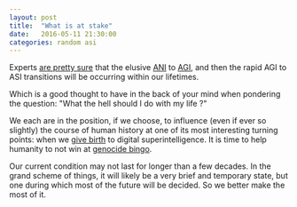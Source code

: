 ```yaml
---
layout: post
title:  "What is at stake"
date:   2016-05-11 21:30:00
categories: random asi
---
```


Experts [are pretty sure](http://www.nickbostrom.com/papers/survey.pdf)
that the elusive 
[ANI](http://waitbutwhy.com/2015/01/artificial-intelligence-revolution-1.html) to 
[AGI](http://waitbutwhy.com/2015/01/artificial-intelligence-revolution-2.html), 
and then the rapid AGI to ASI transitions will be occurring
within our lifetimes.

Which is a good thought to have in the back of your mind when pondering the question:
"What the hell should I do with my life ?"

We each are in the position, if we choose, to influence (even if ever so slightly) the course of human 
history at one of its most interesting turning points: when we 
[give birth](https://twitter.com/elonmusk/status/496012177103663104) to digital superintelligence.
It is time to help humanity to not win at 
[genocide bingo](https://www.youtube.com/watch?v=4kDPxbS6ofw).

Our current condition may not last for longer than a few decades. In the grand scheme of things,
it will likely be a very brief and temporary state, but one during which most of the future 
will be decided. So we better make the most of it.